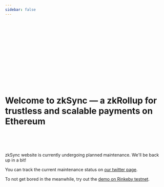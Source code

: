 ```yaml
---
sidebar: false
---
```


<br>
<br>
<br>
<br>
<br>
<br>
<br>
<br>
<br>
<br>
<br>
<br>

# Welcome to zkSync — a zkRollup for trustless and scalable payments on Ethereum

<br>
<br>
<br>

zkSync website is currently undergoing planned maintenance. We'll be back up in a bit!

You can track the current maintenance status on [our twitter page](https://twitter.com/zksync).

To not get bored in the meanwhile, try out the [demo on Rinkeby testnet](https://testnet.zksync.io).
